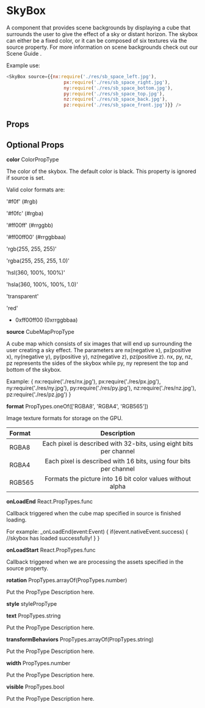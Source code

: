 # SkyBox

A component that provides scene backgrounds by displaying a cube that surrounds the user to give the effect of a sky or distant horizon. The skybox can either be a fixed color, or it can be composed of six textures via the source property. For more information on scene backgrounds check out our Scene Guide .

Example use:

```JavaScript
<SkyBox source={{nx:require('./res/sb_space_left.jpg'),
                     px:require('./res/sb_space_right.jpg'),
                     ny:require('./res/sb_space_bottom.jpg'),
                     py:require('./res/sb_space_top.jpg'),
                     nz:require('./res/sb_space_back.jpg'),
                     pz:require('./res/sb_space_front.jpg')}} />
```

## Props

## Optional Props

**color**	ColorPropType

The color of the skybox. The default color is black. This property is ignored if source is set.

Valid color formats are:

'#f0f' (#rgb)

'#f0fc' (#rgba)

'#ff00ff' (#rrggbb)

'#ff00ff00' (#rrggbbaa)

'rgb(255, 255, 255)'

'rgba(255, 255, 255, 1.0)'

'hsl(360, 100%, 100%)'

'hsla(360, 100%, 100%, 1.0)'

'transparent'

'red'

* 0xff00ff00 (0xrrggbbaa)

**source**	CubeMapPropType

A cube map which consists of six images that will end up surrounding the user creating a sky effect. The parameters are nx(negative x), px(positive x), ny(negative y), py(positive y), nz(negative z), pz(positive z). nx, py, nz, pz represents the sides of the skybox while py, ny represent the top and bottom of the skybox.

Example:
{ nx:require('./res/nx.jpg'), px:require('./res/px.jpg'), ny:require('./res/ny.jpg'), py:require('./res/py.jpg'), nz:require('./res/nz.jpg'), pz:require('./res/pz.jpg') }

**format**	PropTypes.oneOf(['RGBA8', 'RGBA4', 'RGB565'])

Image texture formats for storage on the GPU.

|Format|Description|
|:------|:----------:|
|RGBA8| Each pixel is described with 32-bits, using eight bits per channel|
|RGBA4| Each pixel is described with 16 bits, using four bits per channel|
|RGB565| Formats the picture into 16 bit color values without alpha|

**onLoadEnd**	React.PropTypes.func

Callback triggered when the cube map specified in source is finished loading.

For example:
_onLoadEnd(event:Event) { if(event.nativeEvent.success) { //skybox has loaded successfully! } }

**onLoadStart**	React.PropTypes.func

Callback triggered when we are processing the assets specified in the source property.

**rotation**	PropTypes.arrayOf(PropTypes.number)

Put the PropType Description here.

**style**	stylePropType

**text**	PropTypes.string

Put the PropType Description here.

**transformBehaviors**	PropTypes.arrayOf(PropTypes.string)

Put the PropType Description here.

**width**	PropTypes.number

Put the PropType Description here.

**visible**	PropTypes.bool

Put the PropType Description here.